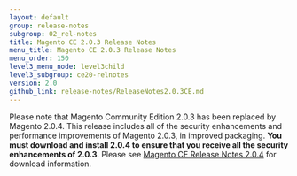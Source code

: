 ```yaml
---
layout: default
group: release-notes
subgroup: 02_rel-notes
title: Magento CE 2.0.3 Release Notes 
menu_title: Magento CE 2.0.3 Release Notes 
menu_order: 150
level3_menu_node: level3child
level3_subgroup: ce20-relnotes
version: 2.0
github_link: release-notes/ReleaseNotes2.0.3CE.md
---
```


Please note that Magento Community Edition 2.0.3 has been replaced by Magento 2.0.4. This release includes all of the security enhancements and performance improvements of Magento 2.0.3, in improved packaging. **You must download and install 2.0.4 to ensure that you receive all the security enhancements of 2.0.3**. Please see  <a href="{{page.baseurl}}release-notes/ReleaseNotes2.0.4CE.html" target="_blank">Magento CE Release Notes 2.0.4</a> for download information. 










